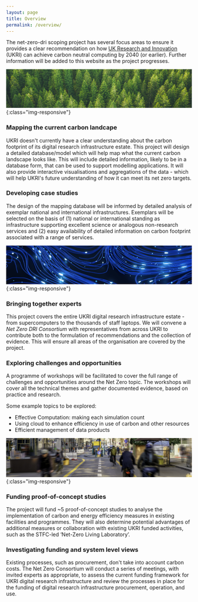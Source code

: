```yaml
---
layout: page
title: Overview
permalink: /overview/
---
```


The net-zero-dri scoping project has several focus areas to ensure it provides a clear recommendation on how [UK Research and Innovation](https://www.ukri.org/) (UKRI) can achieve carbon neutral computing by 2040 (or earlier). Further information will be added to this website as the project progresses. 

![abstract-banner-image](images/trees-banner-GettyImages-1173733640-2.png){:class="img-responsive"} 

### Mapping the current carbon landcape
UKRI doesn't currently have a clear understanding about the carbon footprint of its digital research infrastructure estate. This project will design a detailed database/model which will help map what the current carbon landscape looks like. This will include detailed information, likely to be in a database form, that can be used to support modelling applications. It will also provide interactive visualisations and aggregations of the data - which will help UKRI's future understanding of how it can meet its net zero targets. 

### Developing case studies
The design of the mapping database will be informed by detailed analysis of exemplar national and international infrastructures. Exemplars will be selected on the basis of (1) national or international standing as infrastructure supporting excellent science or analogous non-research services and (2) easy availability of detailed information on carbon footprint associated with a range of services.

![abstract-banner-image](images/abstract-lights-banner-GettyImages-1277341511-2.png){:class="img-responsive"} 

### Bringing together experts 
This project covers the entire UKRI digital research infrastructure estate - from supercomputers to the thousands of staff laptops. We will convene a *Net Zero DRI Consortium* with representatives from across UKRI to contribute both to the formulation of recommendations and the collection of evidence. This will ensure all areas of the organisation are covered by the project. 

### Exploring challenges and opportunities 
A programme of workshops will be facilitated to cover the full range of challenges and opportunities around the Net Zero topic. The workshops will cover all the technical themes and gather documented evidence, based on practice and research. 

Some example topics to be explored: 
* Effective Computation: making each simulation count
* Using cloud to enhance efficiency in use of carbon and other resources
* Efficient management of data products 

![abstract-banner-image](images/bikes-banner-GettyImages-1307779142.jpeg){:class="img-responsive"} 

### Funding proof-of-concept studies 
The project will fund ~5 proof-of-concept studies to analyse the implementation of carbon and energy efficiency measures in existing facilities and programmes. They will also determine potential advantages of additional measures or collaboration with existing UKRI funded activities, such as the STFC-led ‘Net-Zero Living Laboratory’.

### Investigating funding and system level views 
Existing processes, such as procurement, don't take into account carbon costs. The Net Zero Consortium will conduct a series of meetings, with invited experts as appropriate, to assess the current funding framework for UKRI digital research infrastructure and review the processes in place for the funding of digital research infrastructure procurement, operation, and use. 
